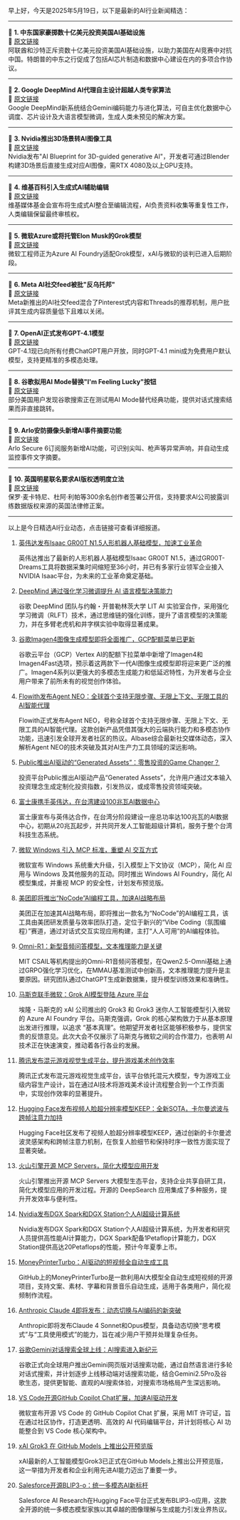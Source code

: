 早上好，今天是2025年5月19日，以下是最新的AI行业新闻精选：

---

📌 **1. 中东国家豪掷数十亿美元投资美国AI基础设施**  
🔗 [原文链接](https://www.wired.com/story/trump-middle-east-artificial-intelligence-investments/)  
阿联酋和沙特正斥资数十亿美元投资美国AI基础设施，以助力美国在AI竞赛中对抗中国。特朗普的中东之行促成了包括AI芯片制造和数据中心建设在内的多项合作协议。

---

📌 **2. Google DeepMind AI代理自主设计超越人类专家算法**  
🔗 [原文链接](https://www.wired.com/story/google-deepminds-ai-agent-dreams-up-algorithms-beyond-human-expertise/)  
Google DeepMind新系统结合Gemini编码能力与进化算法，可自主优化数据中心调度、芯片设计及大语言模型微调，生成人类未预见的解决方案。

---

📌 **3. Nvidia推出3D场景转AI图像工具**  
🔗 [原文链接](https://www.theverge.com/news/658613/nvidia-ai-blueprint-blender-3d-image-references)  
Nvidia发布"AI Blueprint for 3D-guided generative AI"，开发者可通过Blender构建3D场景后直接生成对应AI图像，需RTX 4080及以上GPU支持。

---

📌 **4. 维基百科引入生成式AI辅助编辑**  
🔗 [原文链接](https://www.theverge.com/ai-artificial-intelligence/659222/wikipedia-generative-ai)  
维基媒体基金会宣布将生成式AI整合至编辑流程，AI负责资料收集等重复性工作，人类编辑保留最终审核权。

---

📌 **5. 微软Azure或将托管Elon Musk的Grok模型**  
🔗 [原文链接](https://www.theverge.com/notepad-microsoft-newsletter/659535/microsoft-elon-musk-grok-ai-azure-ai-foundry-notepad)  
微软工程师正为Azure AI Foundry适配Grok模型，xAI与微软的谈判已进入后期阶段。

---

📌 **6. Meta AI社交feed被批"反乌托邦"**  
🔗 [原文链接](https://www.theverge.com/meta/660543/meta-ai-app-social-feed)  
Meta新推出的AI社交feed混合了Pinterest式内容和Threads的推荐机制，用户批评其生成内容质量低下且难以关闭。

---

📌 **7. OpenAI正式发布GPT-4.1模型**  
🔗 [原文链接](https://www.theverge.com/news/667507/openai-chatgpt-gpt-4-1-ai-model-general-availability)  
GPT-4.1现已向所有付费ChatGPT用户开放，同时GPT-4.1 mini成为免费用户默认模型，支持更精准的多模态处理。

---

📌 **8. 谷歌拟用AI Mode替换"I'm Feeling Lucky"按钮**  
🔗 [原文链接](https://www.theverge.com/news/665560/google-search-ai-mode-feeling-lucky-tests)  
部分美国用户发现谷歌搜索正在测试用AI Mode替代经典功能，提供对话式搜索结果而非直接跳转。

---

📌 **9. Arlo安防摄像头新增AI事件摘要功能**  
🔗 [原文链接](https://www.theverge.com/news/664225/arlo-secure-6-video-camera-update-ai)  
Arlo Secure 6订阅服务新增AI功能，可识别尖叫、枪声等异常声响，并自动生成监控事件文字摘要。

---

📌 **10. 英国明星联名要求AI版权透明度立法**  
🔗 [原文链接](https://www.theverge.com/news/666379/paul-mccartney-dua-lipa-uk-ai-copyright-amendment-letter)  
保罗·麦卡特尼、杜阿·利帕等300余名创作者签署公开信，支持要求AI公司披露训练数据版权来源的英国法律修正案。

---

以上是今日精选AI行业动态，点击链接可查看详细报道。

1. [英伟达发布Isaac GR00T N1.5人形机器人基础模型，加速工业革命](https://upload.chinaz.com/2025/0520/6388335927261653165082852.png)

    英伟达推出了最新的人形机器人基础模型Isaac GR00T N1.5，通过GR00T-Dreams工具将数据采集时间缩短至36小时，并已有多家行业领军企业接入NVIDIA Isaac平台，为未来的工业革命奠定基础。


2. [DeepMind 通过强化学习微调提升 AI 语言模型决策能力](https://www.example.com/deepmind-rlft)

    谷歌 DeepMind 团队与约翰・开普勒林茨大学 LIT AI 实验室合作，采用强化学习微调（RLFT）技术，通过思维链的强化训练，提升了语言模型的决策能力，并在多臂老虎机和井字棋实验中取得显著成果。


3. [谷歌Imagen4图像生成模型即将全面推广，GCP配额菜单已更新](https://www.chinaz.com/2025/0520/16304444.shtml)

    谷歌云平台（GCP）Vertex AI的配额下拉菜单中新增了Imagen4和Imagen4Fast选项，预示着这两款下一代AI图像生成模型即将迎来更广泛的推广。Imagen4系列以更强大的多模态生成能力和低延迟特性，为开发者与企业用户带来了前所未有的视觉创作体验。


4. [Flowith发布Agent NEO：全球首个支持无限步骤、无限上下文、无限工具的AI智能代理](https://flowith.io/)

    Flowith正式发布Agent NEO，号称全球首个支持无限步骤、无限上下文、无限工具的AI智能代理。这款创新产品凭借其强大的云端执行能力和多模态协作功能，迅速引发全球开发者社区的热议。AIbase综合最新社交媒体动态，深入解析Agent NEO的技术突破及其对AI生产力工具领域的深远影响。


5. [Public推出AI驱动的“Generated Assets”：零售投资的Game Changer？](https://www.chinaz.com/2024/0520/1616046.shtml)

    投资平台Public推出AI驱动产品“Generated Assets”，允许用户通过文本输入投资理念生成定制化投资指数，引发热议，或成零售投资领域突破。


6. [富士康携手英伟达，在台湾建设100兆瓦AI数据中心]()

    富士康宣布与英伟达合作，在台湾分阶段建设一座总功率达100兆瓦的AI数据中心，初期从20兆瓦起步，并共同开发人工智能超级计算机，服务于整个台湾科技生态系统。


7. [微软 Windows 引入 MCP 标准，重塑 AI 交互方式](https://blogs.windows.com/windowsexperience/2025/05/19/securing-the-model-context-protocol-building-a-safer-agentic-future-on-windows/)

    微软宣布 Windows 系统重大升级，引入模型上下文协议（MCP），简化 AI 应用与 Windows 及其他服务的互动。同时推出 Windows AI Foundry，简化 AI 模型集成，并重视 MCP 的安全性，计划发布预览版。


8. [美团即将推出“NoCode”AI编程工具，加速AI战略布局](https://nocode.cn/)

    美团正在加速其AI战略布局，即将推出一款名为“NoCode”的AI编程工具，该工具由美团研发质量与效率团队打造，定位于新兴的“Vibe Coding（氛围编程）”赛道，通过对话式交互实现应用构建，主打“人人可用”的AI编程体验。


9. [Omni-R1：新型音频问答模型，文本推理能力是关键](https://arxiv.org/abs/2505.09439)

    MIT CSAIL等机构提出的Omni-R1音频问答模型，在Qwen2.5-Omni基础上通过GRPO强化学习优化，在MMAU基准测试中创新高，文本推理能力提升是主要原因。研究团队通过ChatGPT生成新数据集，提升模型训练效果和准确性。


10. [马斯克联手微软：Grok AI模型登陆 Azure 平台](https://www.chinaz.com/2024/0524/1626384.shtml)

    埃隆・马斯克的 xAI 公司推出的 Grok3 和 Grok3 迷你人工智能模型引入微软的 Azure AI Foundry 平台。马斯克强调，Grok 的核心架构致力于从基本原理出发进行推理，以追求 “基本真理”。他期望开发者社区能够积极参与，提供宝贵的反馈意见。此次大会不仅展示了马斯克与微软之间的合作潜力，也表明 AI 技术正在快速演变，推动着各行各业的发展。


11. [腾讯发布混元游戏视觉生成平台，提升游戏美术创作效率](https://hunyuan.tencent.com/game/)

    腾讯正式发布混元游戏视觉生成平台，该平台依托混元大模型，专为游戏工业级内容生产设计，旨在通过AI技术将游戏美术设计流程整合到一个工作页面中，实现创作效率的显著提升。


12. [Hugging Face发布视频人脸超分辨率模型KEEP：全新SOTA，卡尔曼滤波与跨帧注意力加持](https://www.chinaz.com/2025/0520/161244.shtml)

    Hugging Face社区发布了视频人脸超分辨率模型KEEP，通过创新的卡尔曼滤波灵感架构和跨帧注意力机制，在恢复人脸细节和保持时序一致性方面实现了显著突破。


13. [火山引擎开源 MCP Servers，简化大模型应用开发](https://www.volcengine.com/mcp-marketplace)

    火山引擎推出开源 MCP Servers 大模型生态平台，支持企业共享自研工具，简化大模型应用的开发过程。开源的 DeepSearch 应用集成了多种服务，提升开发效率与便利性。


14. [Nvidia发布DGX Spark和DGX Station个人AI超级计算系统](https://www.example.com/nvidia-dgx-spark-dgx-station)

    Nvidia发布DGX Spark和DGX Station个人AI超级计算系统，为开发者和研究人员提供高性能AI计算能力，DGX Spark配备1Petaflop计算能力，DGX Station提供高达20Petaflops的性能，预计今年夏季上市。


15. [MoneyPrinterTurbo：AI驱动的短视频全自动生成工具](https://github.com/harry0703/MoneyPrinterTurbo)

    GitHub上的MoneyPrinterTurbo是一款利用AI大模型全自动生成短视频的开源项目，支持文案、素材、字幕和背景音乐自动生成，适用于各类用户，简化视频制作流程。


16. [Anthropic Claude 4即将发布：动态切换与AI编码的新突破](https://www.chinaz.com/2025/0520/6388333248779955447742776.shtml)

    Anthropic即将发布Claude 4 Sonnet和Opus模型，具备动态切换“思考模式”与“工具使用模式”的能力，旨在减少用户干预并处理复杂任务。


17. [谷歌Gemini对话搜索全球上线：AI搜索进入新纪元](https://www.chinaz.com/2025/0520/6388333170042428099358652.shtml)

    谷歌正式向全球用户推出Gemini网页版对话搜索功能，通过自然语言进行多轮对话式搜索，并计划逐步上线移动端对话搜索功能，结合Gemini2.5Pro及谷歌生态，提供更智能、直观的AI搜索体验，对搜索市场格局产生深远影响。


18. [VS Code开源GitHub Copilot Chat扩展，加速AI驱动开发](https://code.visualstudio.com/blogs/2025/05/19/openSourceAIEditor)

    微软宣布开源 VS Code 的 GitHub Copilot Chat 扩展，采用 MIT 许可证，旨在通过社区协作，打造更透明、高效的 AI 代码编辑平台，并计划将核心 AI 功能整合到 VS Code 核心架构中。


19. [xAI Grok3 在 GitHub Models 上推出公开预览版](https://github.com/xai)

    xAI最新的人工智能模型Grok3已正式在GitHub Models上推出公开预览版，这一举措为开发者和企业利用先进AI能力迈出了重要一步。


20. [Salesforce开源BLIP3-o：统一多模态AI新标杆](https://huggingface.co/spaces/BLIP3o/blip-3o)

    Salesforce AI Research在Hugging Face平台正式发布BLIP3-o应用，这款全开源的统一多模态模型家族以其卓越的图像理解与生成能力引发业界热议。


